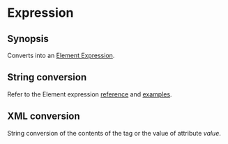 <h1 class="converter">Expression</h1>

## Synopsis

Converts into an [Element Expression](https://migale.jouy.inra.fr/redmine/projects/alvisnlp/wiki/Element_Expression).

## String conversion

Refer to the Element expression [reference](https://migale.jouy.inra.fr/redmine/projects/alvisnlp/wiki/Element_Expression) and [examples](https://migale.jouy.inra.fr/redmine/projects/alvisnlp/wiki/Element_Expression_Examples).

## XML conversion

String conversion of the contents of the tag or the value of attribute *value*.

